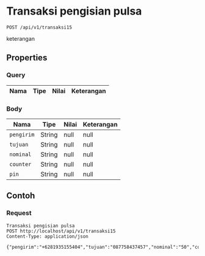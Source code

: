 # Transaksi pengisian pulsa
```http
POST /api/v1/transaksi15
```
keterangan
## Properties
### Query
Nama | Tipe | Nilai | Keterangan
--- | --- | --- | ---
### Body
Nama | Tipe | Nilai | Keterangan
--- | --- | --- | ---
<code>pengirim</code> | String | null | null
<code>tujuan</code> | String | null | null
<code>nominal</code> | String | null | null
<code>counter</code> | String | null | null
<code>pin</code> | String | null | null
## Contoh
### Request
```http
Transaksi pengisian pulsa
POST http://localhost/api/v1/transaksi15
Content-Type: application/json

{"pengirim":"+6281935155404","tujuan":"087758437457","nominal":"50","counter":"1","pin":"1234"}
```

